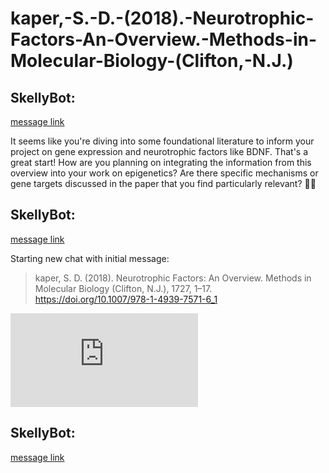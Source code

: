 # kaper,-S.-D.-(2018).-Neurotrophic-Factors-An-Overview.-Methods-in-Molecular-Biology-(Clifton,-N.J.)

## **SkellyBot**:

 [message link](https://discord.com/channels/1194766712680222800/1219793841775710359/1219793850432753706) 

 It seems like you're diving into some foundational literature to inform your project on gene expression and neurotrophic factors like BDNF. That's a great start! How are you planning on integrating the information from this overview into your work on epigenetics? Are there specific mechanisms or gene targets discussed in the paper that you find particularly relevant? 🌿🧬

## **SkellyBot**:

 [message link](https://discord.com/channels/1194766712680222800/1219793841775710359/1219793845709967401) 

 Starting new chat with initial message:

> kaper, S. D. (2018). Neurotrophic Factors: An Overview. Methods in Molecular Biology (Clifton, N.J.), 1727, 1–17. https://doi.org/10.1007/978-1-4939-7571-6_1

![chat-1219793841775710359.json](https://cdn.discordapp.com/attachments/1219793841775710359/1219793866396401767/chat-1219793841775710359.json?ex=6615d310&is=66035e10&hm=9d31fe72555b086aff70ab9cf5c12d41a114b66bbbc9686b7292c5672e7a8282&)

## **SkellyBot**:

 [message link](https://discord.com/channels/1194766712680222800/1219793841775710359/1219793843407556609) 

 


